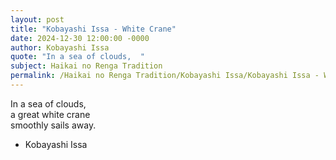 ```yaml
---
layout: post
title: "Kobayashi Issa - White Crane"
date: 2024-12-30 12:00:00 -0000
author: Kobayashi Issa
quote: "In a sea of clouds,  "
subject: Haikai no Renga Tradition
permalink: /Haikai no Renga Tradition/Kobayashi Issa/Kobayashi Issa - White Crane
---
```


In a sea of clouds,  
a great white crane  
smoothly sails away.

- Kobayashi Issa
